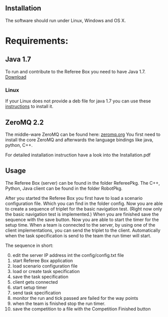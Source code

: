 Installation
------------

The software should run under Linux, Windows and OS X.

# Requirements: 
## Java 1.7
To run and contribute to the Referee Box you need to have Java 1.7. [Download](http://www.oracle.com/technetwork/java/javase/downloads/index.html)

### Linux
If your Linux does not provide a deb file for java 1.7 you can use these [instructions](http://askubuntu.com/questions/55848/how-do-i-install-oracle-java-jdk-7) to install it.

## ZeroMQ 2.2 
The middle-ware ZeroMQ can be found here: [zeromq.org](http://www.zeromq.org)
You first need to install the core ZeroMQ and afterwards the language bindings like java, python, C++.


For detailed installation instruction have a look into the Installation.pdf


Usage
------------

The Referee Box (server) can be found in the folder RefereePkg.
The C++, Python, Java client can be found in the folder RobotPkg.


After you started the Referee Box you first have to load a scenario configuration file. Which you can find in the folder config. Now you are able to create a sequence of triplet for the basic navigation test. (Right now only the basic navigation test is implemented.) When you are finished save the sequence with the save button. Now you are able to start the timer for the setup time. 
When a team is connected to the server, by using one of the client implementations, you can send the triplet to the client. Automatically when the task specification is send to the team the run timer will start.

The sequence in short:

0. edit the server IP address int the config/config.txt file
1. start Referee Box application
2. load scenario configuration file
3. load or create task specification
4. save the task specification
5. client gets connected
6. start setup timer
7. send task specification
8. monitor the run and tick passed are failed for the way points
9. when the team is finished stop the run timer.
10. save the competition to a file with the Competition Finished button

